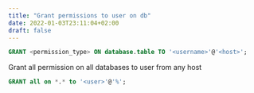 ```yaml
---        
title: "Grant permissions to user on db"        
date: 2022-01-03T23:11:04+02:00        
draft: false                                                        
--- 
```

```sql
GRANT <permission_type> ON database.table TO '<username>'@'<host>';
```

Grant all permission on all databases to user from any host
```sql
GRANT all on *.* to '<user>'@'%';
```
